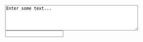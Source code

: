 <form action="https://dxrpy.github.io/Dxrpys-Garbage-Website/submission">
<textarea name="Whos's Deez?" cols="50" rows="5">
Enter some text...
</textarea>
<br />
<input type="Joe Mama" />
</form>
